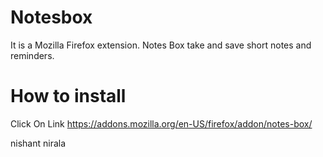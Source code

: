 # Notesbox
It is a Mozilla Firefox extension.
Notes Box take and save short notes and reminders.

# How to install

Click On Link https://addons.mozilla.org/en-US/firefox/addon/notes-box/

nishant nirala
